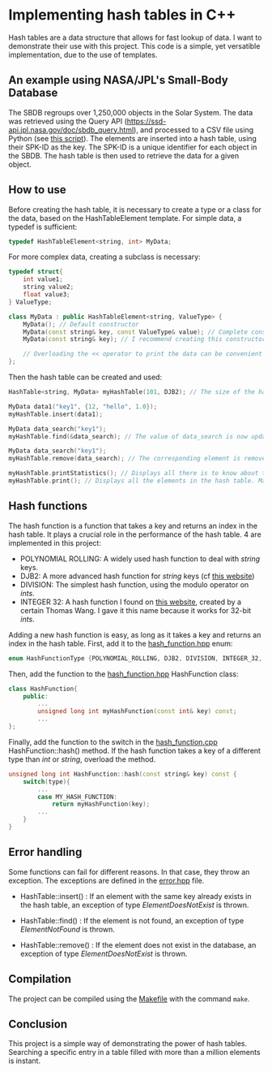 # **Implementing hash tables in C++**

Hash tables are a data structure that allows for fast lookup of data. I want to demonstrate their use with this project. This code is a simple, yet versatible implementation, due to the use of templates.

## An example using NASA/JPL's Small-Body Database

The SBDB regroups over 1,250,000 objects in the Solar System. The data was retrieved using the Query API (https://ssd-api.jpl.nasa.gov/doc/sbdb_query.html), and processed to a CSV file using Python (see [this script](./src/NASA_JPL_SBDB/fetch_data.py)).
The elements are inserted into a hash table, using their SPK-ID as the key. The SPK-ID is a unique identifier for each object in the SBDB. The hash table is then used to retrieve the data for a given object.

## How to use

Before creating the hash table, it is necessary to create a type or a class for the data, based on the HashTableElement template. For simple data, a typedef is sufficient:
    
```c++
typedef HashTableElement<string, int> MyData;
```

For more complex data, creating a subclass is necessary:
    
```c++
typedef struct{
    int value1;
    string value2;
    float value3;
} ValueType;

class MyData : public HashTableElement<string, ValueType> {
    MyData(); // Default constructor
    MyData(const string& key, const ValueType& value); // Complete constructor
    MyData(const string& key); // I recommend creating this constructor to use later in the find() and remove() methods

    // Overloading the << operator to print the data can be convenient
};
```

Then the hash table can be created and used:
    
```c++
HashTable<string, MyData> myHashTable(101, DJB2); // The size of the hash table is 101, and the hash function is DJB2

MyData data1("key1", {12, "hello", 1.0});
myHashTable.insert(data1);

MyData data_search("key1");
myHashTable.find(&data_search); // The value of data_search is now updated with the data found in the hash table

MyData data_search("key1");
myHashTable.remove(data_search); // The corresponding element is removed from the hash table

myHashTable.printStatistics(); // Displays all there is to know about the hash table
myHashTable.print(); // Displays all the elements in the hash table. Make sure you overloaded the << operator for your data type, and be careful as this can be a lot of data
```

## Hash functions

The hash function is a function that takes a key and returns an index in the hash table. It plays a crucial role in the performance of the hash table. 4 are implemented in this project:
- POLYNOMIAL ROLLING: A widely used hash function to deal with *string* keys.
- DJB2: A more advanced hash function for *string* keys (cf [this website](http://www.cse.yorku.ca/~oz/hash.html))
- DIVISION: The simplest hash function, using the modulo operator on *ints*.
- INTEGER 32: A hash function I found on [this website](https://burtleburtle.net/bob/hash/integer.html), created by a certain Thomas Wang. I gave it this name because it works for 32-bit *ints*.

Adding a new hash function is easy, as long as it takes a key and returns an index in the hash table. First, add it to the [hash_function.hpp](./src/hash_function.hpp) enum:
        
```c++
enum HashFunctionType {POLYNOMIAL_ROLLING, DJB2, DIVISION, INTEGER_32, MY_HASH_FUNCTION};
```

Then, add the function to the [hash_function.hpp](./src/hash_function.hpp) HashFunction class:
    
```c++
class HashFunction{
    public:
        ...
        unsigned long int myHashFunction(const int& key) const;
        ...
};
```

Finally, add the function to the switch in the [hash_function.cpp](./src/hash_function.cpp) HashFunction::hash() method. If the hash function takes a key of a different type than *int* or *string*, overload the method.
        
```c++
unsigned long int HashFunction::hash(const string& key) const {
    switch(type){
        ...
        case MY_HASH_FUNCTION:
            return myHashFunction(key);
        ...
    }
}
```

## Error handling

Some functions can fail for different reasons. In that case, they throw an exception. The exceptions are defined in the [error.hpp](./src/error.hpp) file.

- HashTable::insert() : If an element with the same key already exists in the hash table, an exception of type *ElementDoesNotExist* is thrown.

- HashTable::find() : If the element is not found, an exception of type *ElementNotFound* is thrown.

- HashTable::remove() : If the element does not exist in the database, an exception of type *ElementDoesNotExist* is thrown.

## Compilation

The project can be compiled using the [Makefile](./src/akefile) with the command `make`.

## Conclusion

This project is a simple way of demonstrating the power of hash tables. Searching a specific entry in a table filled with more than a million elements is instant.
